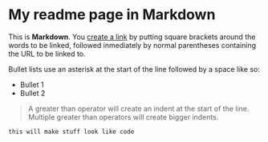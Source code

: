 # My readme page in Markdown

This is **Markdown**. You [create a link](http://carlapedret.github.io/test/) by putting square brackets around the words to be linked, followed inmediately by normal parentheses containing the URL to be linked to.

Bullet lists use an asterisk at the start of the line followed by a space like so:

* Bullet 1
* Bullet 2

> A greater than operator will create an indent at the start of the line. Multiple greater than operators will create bigger indents.

`this will make stuff look like code`

